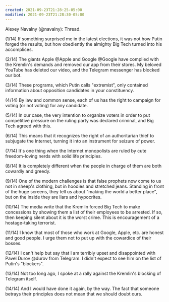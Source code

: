 ```yaml
---
created: 2021-09-23T21:28:25-05:00
modified: 2021-09-23T21:28:30-05:00
---
```


Alexey Navalny (@navalny): Thread.

(1/14) If something surprised me in the latest elections, it was not how Putin forged the results, but how obediently the almighty Big Tech turned into his accomplices.

(2/14) The giants Apple @Apple and Google @Google have complied with the Kremlin's demands and removed our app from their stores. My beloved YouTube has deleted our video, and the Telegram messenger has blocked our bot.

(3/14) These programs, which Putin calls "extremist", only contained information about opposition candidates in your constituency.

(4/14) By law and common sense, each of us has the right to campaign for voting (or not voting) for any candidate.

(5/14) In our case, the very intention to organize voters in order to put competitive pressure on the ruling party was declared criminal, and Big Tech agreed with this.

(6/14) This means that it recognizes the right of an authoritarian thief to subjugate the Internet, turning it into an instrument for seizure of power.

(7/14) It's one thing when the Internet monopolists are ruled by cute freedom-loving nerds with solid life principles.

(8/14) It is completely different when the people in charge of them are both cowardly and greedy.

(9/14) One of the modern challenges is that false prophets now come to us not in sheep's clothing, but in hoodies and stretched jeans. Standing in front of the huge screens, they tell us about "making the world a better place", but on the inside they are liars and hypocrites.

(10/14) The media write that the Kremlin forced Big Tech to make concessions by showing them a list of their employees to be arrested. If so, then keeping silent about it is the worst crime. This is encouragement of a hostage-taking terrorist.

(11/14) I know that most of those who work at Google, Apple, etc. are honest and good people. I urge them not to put up with the cowardice of their bosses.

(12/14) I can't help but say that I am terribly upset and disappointed with Pavel Durov @durov from Telegram. I didn't expect to see him on the list of Putin's "blockers".

(13/14) Not too long ago, I spoke at a rally against the Kremlin's blocking of Telegram itself.

(14/14) And I would have done it again, by the way. The fact that someone betrays their principles does not mean that we should doubt ours.
